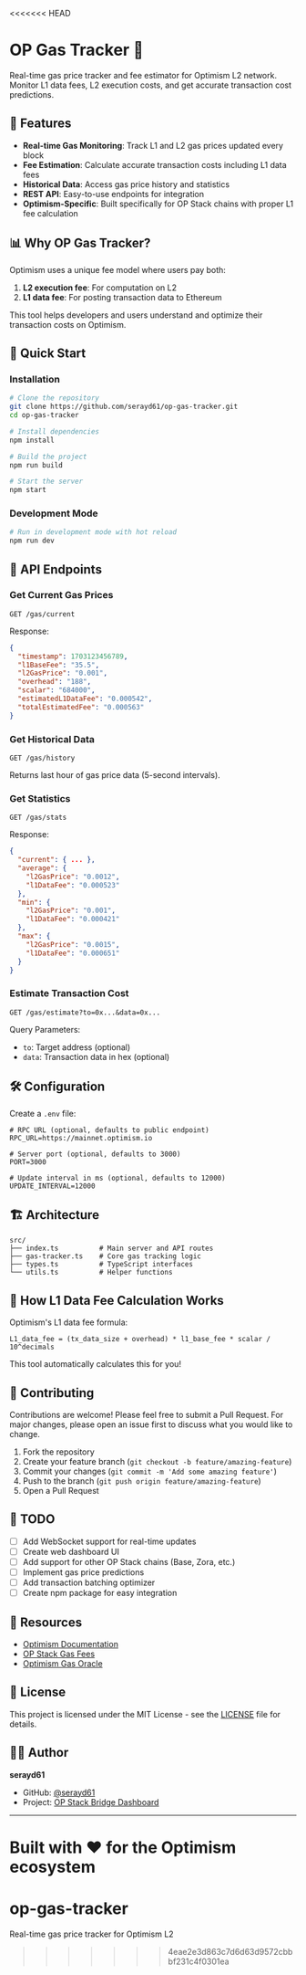 <<<<<<< HEAD
# OP Gas Tracker 🚀

Real-time gas price tracker and fee estimator for Optimism L2 network. Monitor L1 data fees, L2 execution costs, and get accurate transaction cost predictions.

## 🌟 Features

- **Real-time Gas Monitoring**: Track L1 and L2 gas prices updated every block
- **Fee Estimation**: Calculate accurate transaction costs including L1 data fees
- **Historical Data**: Access gas price history and statistics
- **REST API**: Easy-to-use endpoints for integration
- **Optimism-Specific**: Built specifically for OP Stack chains with proper L1 fee calculation

## 📊 Why OP Gas Tracker?

Optimism uses a unique fee model where users pay both:
1. **L2 execution fee**: For computation on L2
2. **L1 data fee**: For posting transaction data to Ethereum

This tool helps developers and users understand and optimize their transaction costs on Optimism.

## 🚀 Quick Start

### Installation

```bash
# Clone the repository
git clone https://github.com/serayd61/op-gas-tracker.git
cd op-gas-tracker

# Install dependencies
npm install

# Build the project
npm run build

# Start the server
npm start
```

### Development Mode

```bash
# Run in development mode with hot reload
npm run dev
```

## 📡 API Endpoints

### Get Current Gas Prices
```http
GET /gas/current
```

Response:
```json
{
  "timestamp": 1703123456789,
  "l1BaseFee": "35.5",
  "l2GasPrice": "0.001",
  "overhead": "188",
  "scalar": "684000",
  "estimatedL1DataFee": "0.000542",
  "totalEstimatedFee": "0.000563"
}
```

### Get Historical Data
```http
GET /gas/history
```
Returns last hour of gas price data (5-second intervals).

### Get Statistics
```http
GET /gas/stats
```

Response:
```json
{
  "current": { ... },
  "average": {
    "l2GasPrice": "0.0012",
    "l1DataFee": "0.000523"
  },
  "min": {
    "l2GasPrice": "0.001",
    "l1DataFee": "0.000421"
  },
  "max": {
    "l2GasPrice": "0.0015",
    "l1DataFee": "0.000651"
  }
}
```

### Estimate Transaction Cost
```http
GET /gas/estimate?to=0x...&data=0x...
```

Query Parameters:
- `to`: Target address (optional)
- `data`: Transaction data in hex (optional)

## 🛠️ Configuration

Create a `.env` file:

```env
# RPC URL (optional, defaults to public endpoint)
RPC_URL=https://mainnet.optimism.io

# Server port (optional, defaults to 3000)
PORT=3000

# Update interval in ms (optional, defaults to 12000)
UPDATE_INTERVAL=12000
```

## 🏗️ Architecture

```
src/
├── index.ts          # Main server and API routes
├── gas-tracker.ts    # Core gas tracking logic
├── types.ts          # TypeScript interfaces
└── utils.ts          # Helper functions
```

## 🧮 How L1 Data Fee Calculation Works

Optimism's L1 data fee formula:
```
L1_data_fee = (tx_data_size + overhead) * l1_base_fee * scalar / 10^decimals
```

This tool automatically calculates this for you!

## 🤝 Contributing

Contributions are welcome! Please feel free to submit a Pull Request. For major changes, please open an issue first to discuss what you would like to change.

1. Fork the repository
2. Create your feature branch (`git checkout -b feature/amazing-feature`)
3. Commit your changes (`git commit -m 'Add some amazing feature'`)
4. Push to the branch (`git push origin feature/amazing-feature`)
5. Open a Pull Request

## 📝 TODO

- [ ] Add WebSocket support for real-time updates
- [ ] Create web dashboard UI
- [ ] Add support for other OP Stack chains (Base, Zora, etc.)
- [ ] Implement gas price predictions
- [ ] Add transaction batching optimizer
- [ ] Create npm package for easy integration

## 🔗 Resources

- [Optimism Documentation](https://docs.optimism.io)
- [OP Stack Gas Fees](https://docs.optimism.io/stack/transactions/fees)
- [Optimism Gas Oracle](https://optimistic.etherscan.io/address/0x420000000000000000000000000000000000000F)

## 📄 License

This project is licensed under the MIT License - see the [LICENSE](LICENSE) file for details.

## 👨‍💻 Author

**serayd61**
- GitHub: [@serayd61](https://github.com/serayd61)
- Project: [OP Stack Bridge Dashboard](https://github.com/serayd61/op-stack-bridge-dashboard)

---

Built with ❤️ for the Optimism ecosystem
=======
# op-gas-tracker
Real-time gas price tracker for Optimism L2
>>>>>>> 4eae2e3d863c7d6d63d9572cbbbf231c4f0301ea
